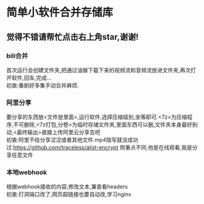 # 简单小软件合并存储库  
## 觉得不错请帮忙点击右上角star,谢谢!
### bili合并
首次运行会创建文件夹,把通过油猴下载下来的视频流和音频流放进文件夹,再次打开软件,回车,完成...         
初衷:番剧好多集手动合并麻烦.
### 阿里分享
要分享的东西放<文件放里面>,运行软件,选择压缩级别,坐等即可.<7z>为压缩程序,不可删除,<7z打包,分卷>为临时存储文件夹,里面东西可以删,文件夹本身最好别动,<最终输出>直接上传阿里云分享去吧         
初衷:阿里不给分享涩涩或者其他文件.mp4隐写就没成功过.https://github.com/traceless/alist-encrypt     侧重点不同,他是在线观看,我是分享任意文件
### 本地webhook
根据webhook接收的内容,修改文本,兼查看headers       
初衷:打洞端口改了,网页超链接也要自动改,学习nginx
